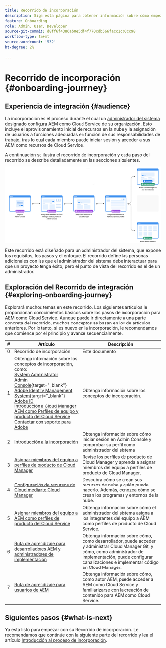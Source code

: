 ```yaml
---
title: Recorrido de incorporación
description: Siga esta página para obtener información sobre cómo empezar a utilizar el recorrido de incorporación
feature: Onboarding
role: Admin, User, Developer
source-git-commit: d8ff6f4386ab0e5df4f770cdb566facc1cc0cc98
workflow-type: tm+mt
source-wordcount: '532'
ht-degree: 2%

---
```


# Recorrido de incorporación {#onboarding-jourrney}

## Experiencia de integración {#audience}

La incorporación es el proceso durante el cual un [administrador del sistema](https://experienceleague.adobe.com/docs/experience-manager-cloud-service/onboarding/onboarding-concepts/system-administrator.html?lang=en) designado configura AEM como Cloud Service de su organización. Esto incluye el aprovisionamiento inicial de recursos en la nube y la asignación de usuarios a funciones adecuadas en función de sus responsabilidades de trabajo, tras lo cual cada miembro puede iniciar sesión y acceder a sus AEM como recursos de Cloud Service.

A continuación se ilustra el recorrido de incorporación y cada paso del recorrido se describe detalladamente en las secciones siguientes.

![](/help/journey-onboarding/assets/onboarding-journey.png)

Este recorrido está diseñado para un administrador del sistema, que expone los requisitos, los pasos y el enfoque. El recorrido define las personas adicionales con las que el administrador del sistema debe interactuar para que un proyecto tenga éxito, pero el punto de vista del recorrido es el de un administrador.

## Exploración del Recorrido de integración {#exploring-onboarding-journey}

Explorará muchos temas en este recorrido. Los siguientes artículos le proporcionan conocimientos básicos sobre los pasos de incorporación para AEM como Cloud Service. Aunque puede ir directamente a una parte concreta del recorrido, muchos conceptos se basan en los de artículos anteriores. Por lo tanto, si es nuevo en la incorporación, le recomendamos que comience por el principio y avance secuencialmente.

| # | Artículo | Descripción |
|---|---|---|
| 0 | Recorrido de incorporación | Este documento |
| 1 | Obtenga información sobre los conceptos de incorporación, como:<br>[System Administrator](https://experienceleague.adobe.com/docs/experience-manager-cloud-service/onboarding/onboarding-concepts/system-administrator.html?lang=en)<br>[Admin Console](https://experienceleague.adobe.com/docs/experience-manager-cloud-service/onboarding/onboarding-concepts/admin-console.html?lang=en){target=&quot;_blank&quot;}<br>[Adobe Identity Management System](https://experienceleague.adobe.com/docs/experience-manager-cloud-service/onboarding/onboarding-concepts/ims.html?lang=en){target=&quot;_blank&quot;}<br>[Adobe ID](https://experienceleague.adobe.com/docs/experience-manager-cloud-service/onboarding/onboarding-concepts/adobe-id.html?lang=en)<br>[Introducción a Cloud Manager](https://experienceleague.adobe.com/docs/experience-manager-cloud-service/onboarding/onboarding-concepts/cloud-manager-introduction.html?lang=en)<br>[AEM como Perfiles de equipo y producto del Cloud Service](https://experienceleague.adobe.com/docs/experience-manager-cloud-service/onboarding/onboarding-concepts/aem-cs-team-product-profiles.html?lang=en)<br>[Contactar con soporte para Adobe](https://experienceleague.adobe.com/docs/experience-manager-cloud-service/onboarding/onboarding-concepts/onboarding-help-resources.html?lang=en) | Obtenga información sobre los conceptos de incorporación. |
| 2 | [Introducción a la incorporación](/help/journey-onboarding/sysadmin/get-started-onboarding-journey.md) | Obtenga información sobre cómo iniciar sesión en Admin Console y comprobar su perfil como administrador del sistema |
| 3 | [Asignar miembros del equipo a perfiles de producto de Cloud Manager](/help/journey-onboarding/sysadmin/assign-team-members-cloud-manager.md) | Revise los perfiles de producto de Cloud Manager y aprenda a asignar miembros del equipo a perfiles de producto de Cloud Manager. |
| 4 | [Configuración de recursos de Cloud mediante Cloud Manager](/help/journey-onboarding/sysadmin/setup-cloud-resources-via-cloud-manager.md) | Descubra cómo se crean sus recursos de nube y quién puede hacerlo. Además, conozca cómo se crean los programas y entornos de la nube. |
| 5 | [Asignar miembros del equipo a AEM como perfiles de producto del Cloud Service](/help/journey-onboarding/sysadmin/assign-team-members-aem-cloud-service.md) | Obtenga información sobre cómo el administrador del sistema asigna a los integrantes del equipo a AEM como perfiles de producto de Cloud Service. |
| 6 | [Ruta de aprendizaje para desarrolladores AEM y administradores de implementación](/help/journey-onboarding/sysadmin/learning-path-developers-deploymentmanagers.md) | Obtenga información sobre cómo, como desarrollador, puede acceder y administrar Cloud Manager Git, y cómo, como administrador de implementación, puede configurar canalizaciones e implementar código en Cloud Manager. |
| 7 | [Ruta de aprendizaje para usuarios de AEM](/help/journey-onboarding/sysadmin/learning-path-aem-users.md) | Obtenga información sobre cómo, como autor AEM, puede acceder a AEM como Cloud Service y familiarizarse con la creación de contenido para AEM como Cloud Service. |

## Siguientes pasos {#what-is-next}

Ya está listo para empezar con su Recorrido de incorporación. Le recomendamos que continúe con la siguiente parte del recorrido y lea el artículo [Introducción al proceso de incorporación](/help/journey-onboarding/sysadmin/get-started-onboarding-journey.md).